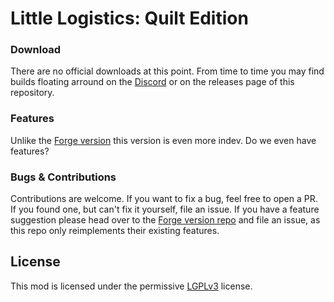 # Little Logistics: Quilt Edition

### Download

There are no official downloads at this point. From time to time you may find
builds floating arround on the [Discord](https://discord.gg/CBNuD2zfWk) or on the
releases page of this repository.

### Features

Unlike the [Forge version](https://github.com/MuradAkh/LittleLogistics) this version
is even more indev. Do we even have features?

### Bugs & Contributions

Contributions are welcome. If you want to fix a bug, feel free to open a PR. If you
found one, but can't fix it yourself, file an issue.
If you have a feature suggestion please head over to the [Forge version repo](https://github.com/MuradAkh/LittleLogistics)
and file an issue, as this repo only reimplements their existing features.
## License

This mod is licensed under the permissive [LGPLv3](LICENSE) license.
